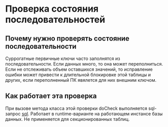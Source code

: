 # Проверка состояния последовательностей

## Почему нужно проверять состояние последовательности
Суррогатные первичные ключи часто заполнятся из последовательности. Если данных много, то она может переполниться. Если не отслеживать объем оставшихся значений, то исправление ошибки может привести к длительной блокировке этой таблицы и других, если переполненный ПК явялется для них внешним ключом. 

## Как работает эта проверка
При вызове метода класса этой проверки doCheck выполняется sql-запрос [sql](https://github.com/mfvanek/pg-index-health-sql/blob/master/sql/sequence_overflow.sql).
Работает в runtime-варианте на работающем инстансе базы данных.
Не применяется для секционированных таблиц.
